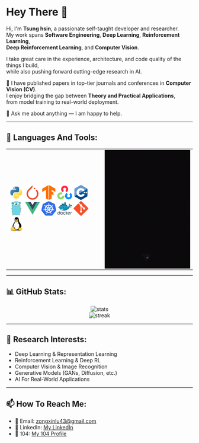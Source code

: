 # Hey There 👋

Hi, I'm **Tsung hsin**, a passionate self-taught developer and researcher.  
My work spans **Software Engineering**, **Deep Learning**, **Reinforcement Learning**,  
**Deep Reinforcement Learning**, and **Computer Vision**.  

I take great care in the experience, architecture, and code quality of the things I build,  
while also pushing forward cutting-edge research in AI.  

🔬 I have published papers in top-tier journals and conferences in **Computer Vision (CV)**.  
I enjoy bridging the gap between **Theory and Practical Applications**,  
from model training to real-world deployment.  

💬 Ask me about anything — I am happy to help.  

---

## 🚀 Languages And Tools:

<table>
<tr>
<td>
<p align="left">
  <img src="https://raw.githubusercontent.com/devicons/devicon/master/icons/python/python-original.svg" alt="python" width="40" height="40"/> 
  <img src="https://raw.githubusercontent.com/devicons/devicon/master/icons/pytorch/pytorch-original.svg" alt="pytorch" width="40" height="40"/> 
  <img src="https://raw.githubusercontent.com/devicons/devicon/master/icons/tensorflow/tensorflow-original.svg" alt="tensorflow" width="40" height="40"/> 
  <img src="https://raw.githubusercontent.com/devicons/devicon/master/icons/opencv/opencv-original.svg" alt="opencv" width="40" height="40"/> 
  <img src="https://raw.githubusercontent.com/devicons/devicon/master/icons/cplusplus/cplusplus-original.svg" alt="cplusplus" width="40" height="40"/> 
  <img src="https://raw.githubusercontent.com/devicons/devicon/master/icons/go/go-original.svg" alt="golang" width="40" height="40"/> 
  <img src="https://raw.githubusercontent.com/devicons/devicon/master/icons/vuejs/vuejs-original.svg" alt="vue" width="40" height="40"/> 
  <img src="https://raw.githubusercontent.com/devicons/devicon/master/icons/kubernetes/kubernetes-plain.svg" alt="kubernetes" width="40" height="40"/> 
  <img src="https://raw.githubusercontent.com/devicons/devicon/master/icons/docker/docker-original-wordmark.svg" alt="docker" width="40" height="40"/> 
  <img src="https://raw.githubusercontent.com/devicons/devicon/master/icons/git/git-original.svg" alt="git" width="40" height="40"/> 
  <img src="https://raw.githubusercontent.com/devicons/devicon/master/icons/linux/linux-original.svg" alt="linux" width="40" height="40"/> 
</p>
</td>
<td>
<img align="right" alt="GIF" src="https://github.com/Neura-Shadow/Neura-Shadow/blob/main/content/diverse.gif?raw=true" width="450" height="320" />
</td>
</tr>
</table>

---

## 📊 GitHub Stats:

<p align="center">
<img src="https://github-readme-stats.vercel.app/api?username=Neura-Shadow&show_icons=true&theme=radical" alt="stats"/>
<br/>
<img src="https://github-readme-streak-stats.herokuapp.com/?user=Neura-Shadow&theme=radical" alt="streak"/>
</p>

---

## 🧠 Research Interests:

- Deep Learning & Representation Learning  
- Reinforcement Learning & Deep RL  
- Computer Vision & Image Recognition  
- Generative Models (GANs, Diffusion, etc.)  
- AI For Real-World Applications  

---

## 📫 How To Reach Me:

- 📧 Email: [zongxinlu43@gmail.com](mailto:zongxinlu43@gmail.com)  
- 🔗 LinkedIn: [My LinkedIn](https://www.linkedin.com/in/ling-joker-541476233/)  
- 💼 104: [My 104 Profile](https://pda.104.com.tw/profile/edit?vno=75ist35wq)  
